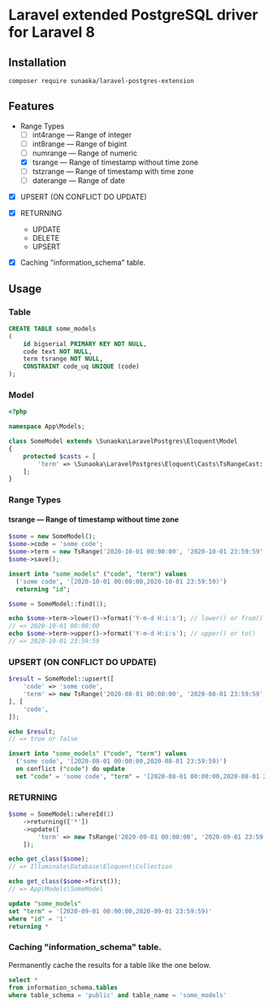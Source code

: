 # Laravel extended PostgreSQL driver for Laravel 8

## Installation

```bash
composer require sunaoka/laravel-postgres-extension
```

## Features

- Range Types
    - [ ] int4range — Range of integer
    - [ ] int8range — Range of bigint
    - [ ] numrange — Range of numeric
    - [x] tsrange — Range of timestamp without time zone
    - [ ] tstzrange — Range of timestamp with time zone
    - [ ] daterange — Range of date

- [x] UPSERT (ON CONFLICT DO UPDATE)

- [x] RETURNING
    - UPDATE
    - DELETE
    - UPSERT

- [x] Caching "information_schema" table.

## Usage

### Table

```sql
CREATE TABLE some_models
(
    id bigserial PRIMARY KEY NOT NULL,
    code text NOT NULL,
    term tsrange NOT NULL,
    CONSTRAINT code_uq UNIQUE (code)
);
```

### Model

```php
<?php

namespace App\Models;

class SomeModel extends \Sunaoka\LaravelPostgres\Eloquent\Model
{
    protected $casts = [
        'term' => \Sunaoka\LaravelPostgres\Eloquent\Casts\TsRangeCast::class, // tsrange
    ];
}
```

### Range Types

#### tsrange — Range of timestamp without time zone

```php
$some = new SomeModel();
$some->code = 'some code';
$some->term = new TsRange('2020-10-01 00:00:00', '2020-10-01 23:59:59');
$some->save();
```

```sql
insert into "some_models" ("code", "term") values
  ('some code', '[2020-10-01 00:00:00,2020-10-01 23:59:59)')
  returning "id";
```

```php
$some = SomeModel::find(1);

echo $some->term->lower()->format('Y-m-d H:i:s'); // lower() or from()
// => 2020-10-01 00:00:00
echo $some->term->upper()->format('Y-m-d H:i:s'); // upper() or to()
// => 2020-10-01 23:59:59
```

### UPSERT (ON CONFLICT DO UPDATE)

```php
$result = SomeModel::upsert([
    'code' => 'some code',
    'term' => new TsRange('2020-08-01 00:00:00', '2020-08-01 23:59:59'),
], [
    'code',
]);

echo $result;
// => true or false
```

```sql
insert into "some_models" ("code", "term") values 
  ('some code', '[2020-08-01 00:00:00,2020-08-01 23:59:59)') 
  on conflict ("code") do update
  set "code" = 'some code', "term" = '[2020-08-01 00:00:00,2020-08-01 23:59:59)';
```

### RETURNING

```php
$some = SomeModel::whereId(1)
    ->returning(['*'])
    ->update([
        'term' => new TsRange('2020-09-01 00:00:00', '2020-09-01 23:59:59'),
    ]);

echo get_class($some);
// => Illuminate\Database\Eloquent\Collection

echo get_class($some->first());
// => App\Models\SomeModel
```

```sql
update "some_models" 
set "term" = '[2020-09-01 00:00:00,2020-09-01 23:59:59)' 
where "id" = '1' 
returning *
```

### Caching "information_schema" table.

Permanently cache the results for a table like the one below.

```sql
select * 
from information_schema.tables 
where table_schema = 'public' and table_name = 'some_models'
```
